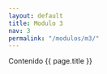 ```yaml
---
layout: default
title: Modulo 3
nav: 3
permalink: "/modulos/m3/"
---
```


Contenido {{ page.title }}

